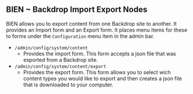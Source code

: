 BIEN ~ Backdrop Import Export Nodes
----
BIEN allows you to export content from one Backdrop site to another.  It provides
an Import form and an Export form.  It places menu items for these to forms under
the `Configuration` menu item in the admin bar.


* `/admin/config/system/content`
  * Provides the import form.  This form accepts a json file that was exported
  from a Backdrop site.
* `/admin/config/system/content/export`
  * Provides the export form.  This form allows you to select wich content types
  you would like to export and then creates a json file that is downloaded to your
  computer.
